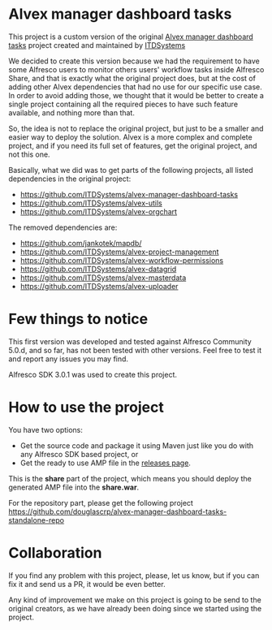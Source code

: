 # Alvex manager dashboard tasks

This project is a custom version of the original [Alvex manager dashboard tasks](https://github.com/ITDSystems/alvex-manager-dashboard-tasks) project created and maintained by [ITDSystems](http://www.itdhq.com/en)

We decided to create this version because we had the requirement to have some Alfresco users to monitor others users' workflow tasks inside Alfresco Share, and that is exactly what the original project does, but at the cost of adding other Alvex dependencies that had no use for our specific use case.
In order to avoid adding those, we thought that it would be better to create a single project containing all the required pieces to have such feature available, and nothing more than that.

So, the idea is not to replace the original project, but just to be a smaller and easier way to deploy the solution.
Alvex is a more complex and complete project, and if you need its full set of features, get the original project, and not this one.

Basically, what we did was to get parts of the following projects, all listed dependencies in the original project:
* https://github.com/ITDSystems/alvex-manager-dashboard-tasks
* https://github.com/ITDSystems/alvex-utils
* https://github.com/ITDSystems/alvex-orgchart

The removed dependencies are:
* https://github.com/jankotek/mapdb/
* https://github.com/ITDSystems/alvex-project-management
* https://github.com/ITDSystems/alvex-workflow-permissions
* https://github.com/ITDSystems/alvex-datagrid
* https://github.com/ITDSystems/alvex-masterdata
* https://github.com/ITDSystems/alvex-uploader

# Few things to notice

This first version was developed and tested against Alfresco Community 5.0.d, and so far, has not been tested with other versions.
Feel free to test it and report any issues you may find.

Alfresco SDK 3.0.1 was used to create this project.

# How to use the project

You have two options:
* Get the source code and package it using Maven just like you do with any Alfresco SDK based project, or
* Get the ready to use AMP file in the [releases page](https://github.com/douglascrp/alvex-manager-dashboard-tasks-standalone-share/releases).

This is the **share** part of the project, which means you should deploy the generated AMP file into the **share.war**.

For the repository part, please get the following project https://github.com/douglascrp/alvex-manager-dashboard-tasks-standalone-repo

# Collaboration

If you find any problem with this project, please, let us know, but if you can fix it and send us a PR, it would be even better.

Any kind of improvement we make on this project is going to be send to the original creators, as we have already been doing since we started using the project.